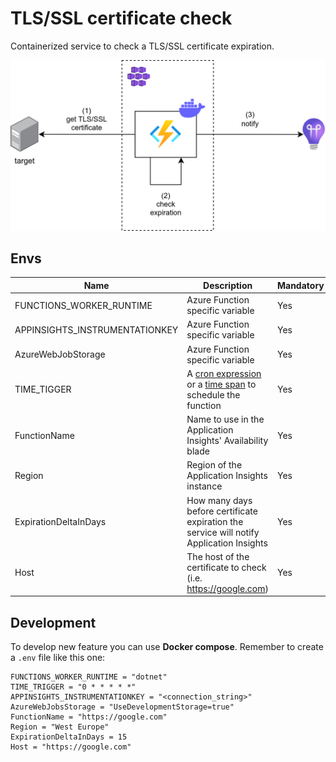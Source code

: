 # TLS/SSL certificate check

Containerized service to check a TLS/SSL certificate expiration.

![Service process](docs/images/overview.png)

## Envs

| Name | Description | Mandatory |
| - | - | - |
| FUNCTIONS\_WORKER\_RUNTIME | Azure Function specific variable | Yes |
| APPINSIGHTS\_INSTRUMENTATIONKEY | Azure Function specific variable | Yes |
| AzureWebJobStorage | Azure Function specific variable | Yes |
| TIME\_TIGGER | A [cron expression](https://docs.microsoft.com/en-us/azure/azure-functions/functions-bindings-timer?tabs=in-process&pivots=programming-language-csharp#ncrontab-expressions) or a [time span](https://docs.microsoft.com/en-us/azure/azure-functions/functions-bindings-timer?tabs=in-process&pivots=programming-language-csharp#timespan) to schedule the function | Yes |
| FunctionName | Name to use in the Application Insights' Availability blade | Yes |
| Region | Region of the Application Insights instance | Yes |
| ExpirationDeltaInDays | How many days before certificate expiration the service will notify Application Insights | Yes |
| Host | The host of the certificate to check (i.e. https://google.com) | Yes |

## Development

To develop new feature you can use **Docker compose**. Remember to create a `.env` file like this one:

```
FUNCTIONS_WORKER_RUNTIME = "dotnet"
TIME_TRIGGER = "0 * * * * *"
APPINSIGHTS_INSTRUMENTATIONKEY = "<connection_string>"
AzureWebJobsStorage = "UseDevelopmentStorage=true"
FunctionName = "https://google.com"
Region = "West Europe"
ExpirationDeltaInDays = 15
Host = "https://google.com"
```


